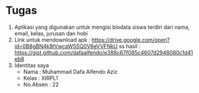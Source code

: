 # Tugas
1. Aplikasi yang digunakan untuk mengisi biodata siswa
    terdiri dari nama, email, kelas, jurusan dan hobi
2. Link untuk mendownload apk : https://drive.google.com/open?id=0B8gBN4k8tVwcaW5SQ0V6eVVFNkU
    ss hasil : https://gist.github.com/dafaalfendo/e388c67f085c4607d2948080c1d41eb8
3. Identitas saya
    * Nama : Muhammad Dafa Alfendo Aziz
    * Kelas : XIRPL1
    * No.Absen : 22
